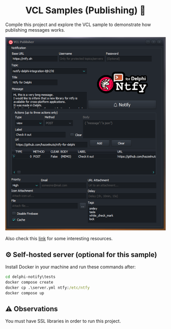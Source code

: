 <div align="center">

# VCL Samples (Publishing) 🧪

</div>

Compile this project and explore the VCL sample to demonstrate how publishing messages works.

<div align="center">
  <img src="./img/vcl-sample.PNG">
</div>

Also check this [link](https://github.com/p-samuel/delphi-notify/tree/dev-psamuel/sample/console/publisher) for some interesting resources. 

## ⚙ Self-hosted server (optional for this sample)
Install Docker in your machine and run these commands after:

``` cmd
cd delphi-notify\tests
docker compose create
docker cp .\server.yml ntfy:/etc/ntfy
docker compose up
```

## ⚠ Observations
You must have SSL libraries in order to run this project.

